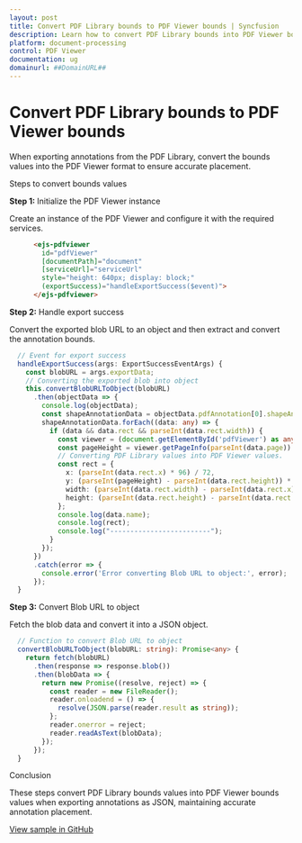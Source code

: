 ```yaml
---
layout: post
title: Convert PDF Library bounds to PDF Viewer bounds | Syncfusion
description: Learn how to convert PDF Library bounds into PDF Viewer bounds when exporting annotations, ensuring accurate placement in the Angular PDF Viewer.
platform: document-processing
control: PDF Viewer
documentation: ug
domainurl: ##DomainURL##
---
```


# Convert PDF Library bounds to PDF Viewer bounds

When exporting annotations from the PDF Library, convert the bounds values into the PDF Viewer format to ensure accurate placement.

Steps to convert bounds values

**Step 1:** Initialize the PDF Viewer instance

Create an instance of the PDF Viewer and configure it with the required services.

```html
      <ejs-pdfviewer
        id="pdfViewer"
        [documentPath]="document"
        [serviceUrl]="serviceUrl"
        style="height: 640px; display: block;"
        (exportSuccess)="handleExportSuccess($event)">
      </ejs-pdfviewer>
```

**Step 2:** Handle export success

Convert the exported blob URL to an object and then extract and convert the annotation bounds.

```typescript
  // Event for export success
  handleExportSuccess(args: ExportSuccessEventArgs) {
    const blobURL = args.exportData;
    // Converting the exported blob into object
    this.convertBlobURLToObject(blobURL)
      .then(objectData => {
        console.log(objectData);
        const shapeAnnotationData = objectData.pdfAnnotation[0].shapeAnnotation;
        shapeAnnotationData.forEach((data: any) => {
          if (data && data.rect && parseInt(data.rect.width)) {
            const viewer = (document.getElementById('pdfViewer') as any).ej2_instances[0];
            const pageHeight = viewer.getPageInfo(parseInt(data.page)).height;
            // Converting PDF Library values into PDF Viewer values.
            const rect = {
              x: (parseInt(data.rect.x) * 96) / 72,
              y: (parseInt(pageHeight) - parseInt(data.rect.height)) * 96 / 72,
              width: (parseInt(data.rect.width) - parseInt(data.rect.x)) * 96 / 72,
              height: (parseInt(data.rect.height) - parseInt(data.rect.y)) * 96 / 72,
            };
            console.log(data.name);
            console.log(rect);
            console.log("-------------------------");
          }
        });
      })
      .catch(error => {
        console.error('Error converting Blob URL to object:', error);
      });
  }
```

**Step 3:** Convert Blob URL to object

Fetch the blob data and convert it into a JSON object.

```typescript
  // Function to convert Blob URL to object
  convertBlobURLToObject(blobURL: string): Promise<any> {
    return fetch(blobURL)
      .then(response => response.blob())
      .then(blobData => {
        return new Promise((resolve, reject) => {
          const reader = new FileReader();
          reader.onloadend = () => {
            resolve(JSON.parse(reader.result as string));
          };
          reader.onerror = reject;
          reader.readAsText(blobData);
        });
      });
  }
```

Conclusion

These steps convert PDF Library bounds values into PDF Viewer bounds values when exporting annotations as JSON, maintaining accurate annotation placement.

[View sample in GitHub](https://github.com/SyncfusionExamples/angular-pdf-viewer-examples/tree/master/How%20to)
